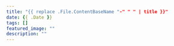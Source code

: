 ```yaml
---
title: "{{ replace .File.ContentBaseName "-" " " | title }}"
date: {{ .Date }}
tags: []
featured_image: ""
description: ""
---
```



